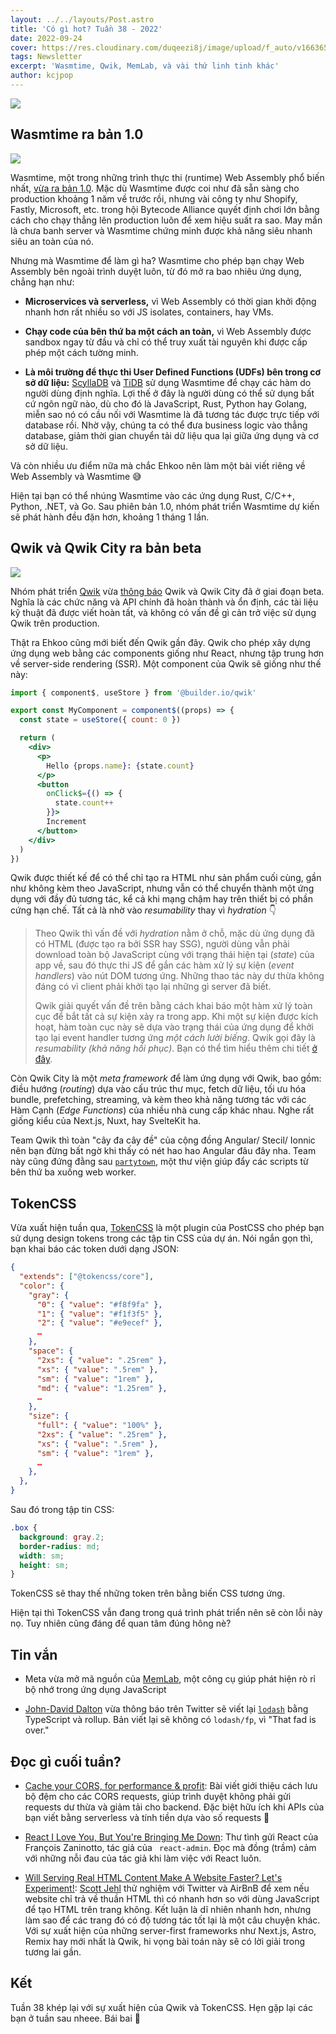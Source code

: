```yaml
---
layout: ../../layouts/Post.astro
title: 'Có gì hot? Tuần 38 - 2022'
date: 2022-09-24
cover: https://res.cloudinary.com/duqeezi8j/image/upload/f_auto/v1663658758/ehkoo/newsletters/w38-2022.png
tags: Newsletter
excerpt: 'Wasmtime, Qwik, MemLab, và vài thứ linh tinh khác'
author: kcjpop
---
```


![](https://res.cloudinary.com/duqeezi8j/image/upload/f_auto/v1663658758/ehkoo/newsletters/w38-2022.png)

## Wasmtime ra bản 1.0

![](https://res.cloudinary.com/duqeezi8j/image/upload/f_auto/v1663924691/ehkoo/bytecode-alliance-logo.svg)

Wasmtime, một trong những trình thực thi (runtime) Web Assembly phổ biến nhất, [vừa ra bản 1.0](https://bytecodealliance.org/articles/wasmtime-1-0-fast-safe-and-production-ready). Mặc dù Wasmtime được coi như đã sẵn sàng cho production khoảng 1 năm về trước rồi, nhưng vài công ty như Shopify, Fastly, Microsoft, etc. trong hội Bytecode Alliance quyết định chơi lớn bằng cách cho chạy thẳng lên production luôn để xem hiệu suất ra sao. May mắn là chưa banh server và Wasmtime chứng minh được khả năng siêu nhanh siêu an toàn của nó.

Nhưng mà Wasmtime để làm gì ha? Wasmtime cho phép bạn chạy Web Assembly bên ngoài trình duyệt luôn, từ đó mở ra bao nhiêu ứng dụng, chẳng hạn như:

- **Microservices và serverless,** vì Web Assembly có thời gian khởi động nhanh hơn rất nhiều so với JS isolates, containers, hay VMs.

- **Chạy code của bên thứ ba một cách an toàn,** vì Web Assembly được sandbox ngay từ đầu và chỉ có thể truy xuất tài nguyên khi được cấp phép một cách tường minh.

- **Là môi trường để thực thi User Defined Functions (UDFs) bên trong cơ sở dữ liệu:** [ScyllaDB](https://www.scylladb.com/) và [TiDB](https://github.com/pingcap/tidb) sử dụng Wasmtime để chạy các hàm do người dùng định nghĩa. Lợi thế ở đây là người dùng có thể sử dụng bất cứ ngôn ngữ nào, dù cho đó là JavaScript, Rust, Python hay Golang, miễn sao nó có cầu nối với Wasmtime là đã tương tác được trực tiếp với database rồi. Nhờ vậy, chúng ta có thể đưa business logic vào thẳng database, giảm thời gian chuyển tải dữ liệu qua lại giữa ứng dụng và cơ sở dữ liệu.

Và còn nhiều ưu điểm nữa mà chắc Ehkoo nên làm một bài viết riêng về Web Assembly và Wasmtime 😅

Hiện tại bạn có thể nhúng Wasmtime vào các ứng dụng Rust, C/C++, Python, .NET, và Go. Sau phiên bản 1.0, nhóm phát triển Wasmtime dự kiến sẽ phát hành đều đặn hơn, khoảng 1 tháng 1 lần.

## Qwik và Qwik City ra bản beta

![](https://res.cloudinary.com/duqeezi8j/image/upload/f_auto/v1663924777/ehkoo/assets_2FYJIGb4i01jvw0SRdL5Bt_2F5f8db18f68c74f6f9919f3877b6246b4.webp)

Nhóm phát triển [Qwik](https://qwik.builder.io/) vừa [thông báo](https://www.builder.io/blog/qwik-and-qwik-city-have-reached-beta) Qwik và Qwik City đã ở giai đoạn beta. Nghĩa là các chức năng và API chính đã hoàn thành và ổn định, các tài liệu kỹ thuật đã được viết hoàn tất, và không có vấn đề gì cản trở việc sử dụng Qwik trên production.

Thật ra Ehkoo cũng mới biết đến Qwik gần đây. Qwik cho phép xây dựng ứng dụng web bằng các components giống như React, nhưng tập trung hơn về server-side rendering (SSR). Một component của Qwik sẽ giống như thế này:

```jsx
import { component$, useStore } from '@builder.io/qwik'

export const MyComponent = component$((props) => {
  const state = useStore({ count: 0 })

  return (
    <div>
      <p>
        Hello {props.name}: {state.count}
      </p>
      <button
        onClick$={() => {
          state.count++
        }}>
        Increment
      </button>
    </div>
  )
})
```

Qwik được thiết kế để có thể chỉ tạo ra HTML như sản phẩm cuối cùng, gần như không kèm theo JavaScript, nhưng vẫn có thể chuyển thành một ứng dụng với đầy đủ tương tác, kể cả khi mạng chậm hay trên thiết bị có phần cứng hạn chế. Tất cả là nhờ vào _resumability_ thay vì _hydration_ 👇

> Theo Qwik thì vấn đề với _hydration_ nằm ở chỗ, mặc dù ứng dụng đã có HTML (được tạo ra bởi SSR hay SSG), người dùng vẫn phải download toàn bộ JavaScript cùng với trạng thái hiện tại (_state_) của app về, sau đó thực thi JS để gắn các hàm xử lý sự kiện (_event handlers_) vào nút DOM tương ứng. Những thao tác này dư thừa không đáng có vì client phải khởi tạo lại những gì server đã biết.
>
> Qwik giải quyết vấn đề trên bằng cách khai báo một hàm xử lý toàn cục để bắt tất cả sự kiện xảy ra trong app. Khi một sự kiện được kích hoạt, hàm toàn cục này sẽ dựa vào trạng thái của ứng dụng để khởi tạo lại event handler tương ứng _một cách lười biếng_. Qwik gọi đây là _resumability (khả năng hồi phục)_. Bạn có thể tìm hiểu thêm chi tiết [ở đây](https://www.builder.io/blog/hydration-is-pure-overhead).

Còn Qwik City là một _meta framework_ để làm ứng dụng với Qwik, bao gồm: điều hướng (_routing_) dựa vào cấu trúc thư mục, fetch dữ liệu, tối ưu hóa bundle, prefetching, streaming, và kèm theo khả năng tương tác với các Hàm Cạnh (_Edge Functions_) của nhiều nhà cung cấp khác nhau. Nghe rất giống kiểu của Next.js, Nuxt, hay SvelteKit ha.

Team Qwik thì toàn "cây đa cây đề" của cộng đồng Angular/ Stecil/ Ionnic nên bạn đừng bất ngờ khi thấy có nét hao hao Angular đâu đây nha. Team này cũng đứng đằng sau [`partytown`](https://www.npmjs.com/package/@builder.io/partytown), một thư viện giúp đẩy các scripts từ bên thứ ba xuống web worker.

## TokenCSS

Vừa xuất hiện tuần qua, [TokenCSS](https://tokencss.com/) là một plugin của PostCSS cho phép bạn sử dụng design tokens trong các tập tin CSS của dự án. Nói ngắn gọn thì, bạn khai báo các token dưới dạng JSON:

```json
{
  "extends": ["@tokencss/core"],
  "color": {
    "gray": {
      "0": { "value": "#f8f9fa" },
      "1": { "value": "#f1f3f5" },
      "2": { "value": "#e9ecef" },
      …
    },
    "space": {
      "2xs": { "value": ".25rem" },
      "xs": { "value": ".5rem" },
      "sm": { "value": "1rem" },
      "md": { "value": "1.25rem" },
      …
    },
    "size": {
      "full": { "value": "100%" },
      "2xs": { "value": ".25rem" },
      "xs": { "value": ".5rem" },
      "sm": { "value": "1rem" },
      …
    },
  },
}
```

Sau đó trong tập tin CSS:

```css
.box {
  background: gray.2;
  border-radius: md;
  width: sm;
  height: sm;
}
```

TokenCSS sẽ thay thế những token trên bằng biến CSS tương ứng.

Hiện tại thì TokenCSS vẫn đang trong quá trình phát triển nên sẽ còn lỗi này nọ. Tuy nhiên cũng đáng để quan tâm đúng hông nè?

## Tin vắn

- Meta vừa mở mã nguồn của [MemLab](https://engineering.fb.com/2022/09/12/open-source/memlab/), một công cụ giúp phát hiện rò rỉ bộ nhớ trong ứng dụng JavaScript

- [John-David Dalton](https://twitter.com/jdalton/status/1571863497969119238) vừa thông báo trên Twitter sẽ viết lại [`lodash`](https://lodash.com/) bằng TypeScript và rollup. Bản viết lại sẽ không có `lodash/fp`, vì "That fad is over."

## Đọc gì cuối tuần?

- [Cache your CORS, for performance & profit](https://httptoolkit.tech/blog/cache-your-cors/): Bài viết giới thiệu cách lưu bộ đệm cho các CORS requests, giúp trình duyệt không phải gửi requests dư thừa và giảm tải cho backend. Đặc biệt hữu ích khi APIs của bạn viết bằng serverless và tính tiền dựa vào số requests 💸

- [React I Love You, But You're Bringing Me Down](https://marmelab.com/blog/2022/09/20/react-i-love-you.html): Thư tình gửi React của François Zaninotto, tác giả của ` react-admin`. Đọc mà đồng (trầm) cảm với những nỗi đau của tác giả khi làm việc với React luôn.

- [Will Serving Real HTML Content Make A Website Faster? Let's Experiment!](https://blog.webpagetest.org/posts/will-html-content-make-site-faster): [Scott Jehl](https://twitter.com/scottjehl) thử nghiệm với Twitter và AirBnB để xem nếu website chỉ trả về thuần HTML thì có nhanh hơn so với dùng JavaScript để tạo HTML trên trang không. Kết luận là dĩ nhiên nhanh hơn, nhưng làm sao để các trang đó có độ tương tác tốt lại là một câu chuyện khác. Với sự xuất hiện của những server-first frameworks như Next.js, Astro, Remix hay mới nhất là Qwik, hi vọng bài toán này sẽ có lời giải trong tương lai gần.

## Kết

Tuần 38 khép lại với sự xuất hiện của Qwik và TokenCSS. Hẹn gặp lại các bạn ở tuần sau nheee. Bái bai 👋
